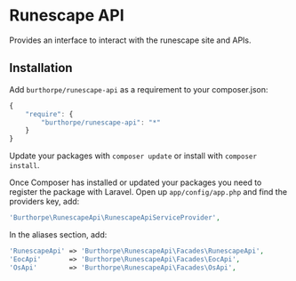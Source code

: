 Runescape API
===============================

Provides an interface to interact with the runescape site and APIs.

Installation
------------

Add `burthorpe/runescape-api` as a requirement to your composer.json:

```javascript
{
    "require": {
        "burthorpe/runescape-api": "*"
    }
}
```

Update your packages with `composer update` or install with `composer install`.

Once Composer has installed or updated your packages you need to register the package with Laravel. Open up `app/config/app.php` and find the providers key, add:

```php
'Burthorpe\RunescapeApi\RunescapeApiServiceProvider',
```

In the aliases section, add:

```php
'RunescapeApi' => 'Burthorpe\RunescapeApi\Facades\RunescapeApi',
'EocApi'       => 'Burthorpe\RunescapeApi\Facades\EocApi',
'OsApi'        => 'Burthorpe\RunescapeApi\Facades\OsApi',
```